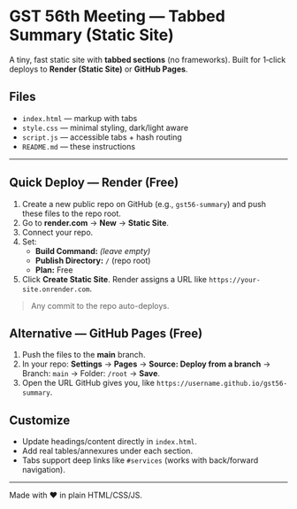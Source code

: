 # GST 56th Meeting — Tabbed Summary (Static Site)

A tiny, fast static site with **tabbed sections** (no frameworks). Built for 1‑click deploys to **Render (Static Site)** or **GitHub Pages**.

## Files
- `index.html` — markup with tabs
- `style.css` — minimal styling, dark/light aware
- `script.js` — accessible tabs + hash routing
- `README.md` — these instructions

---

## Quick Deploy — Render (Free)
1. Create a new public repo on GitHub (e.g., `gst56-summary`) and push these files to the repo root.
2. Go to **render.com** → **New** → **Static Site**.
3. Connect your repo.
4. Set:
   - **Build Command:** *(leave empty)*
   - **Publish Directory:** `/` (repo root)
   - **Plan:** Free
5. Click **Create Static Site**. Render assigns a URL like `https://your-site.onrender.com`.

> Any commit to the repo auto-deploys.

## Alternative — GitHub Pages (Free)
1. Push the files to the **main** branch.
2. In your repo: **Settings** → **Pages** → **Source: Deploy from a branch** → Branch: `main` → Folder: `/root` → **Save**.
3. Open the URL GitHub gives you, like `https://username.github.io/gst56-summary`.

## Customize
- Update headings/content directly in `index.html`.
- Add real tables/annexures under each section.
- Tabs support deep links like `#services` (works with back/forward navigation).

---

Made with ❤️ in plain HTML/CSS/JS.
